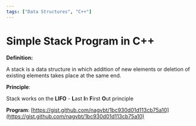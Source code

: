 ```yaml
---
tags: ["Data Structures", "C++"]
---
```


# Simple Stack Program in C++

<!--markdownlint-disable MD013 MD029 MD036 MD024 MD033 MD040 MD042 MD001 MD051 MD025 MD052-->

**Definition:**

A stack is a data structure in which addition of new elements or deletion of existing elements takes place at the same end.

**Principle**:

Stack works on the **LIFO** - **L**ast **I**n **F**irst **O**ut principle

**Program**: [https://gist.github.com/nagvbt/1bc930d01d113cb75a10](https://gist.github.com/nagvbt/1bc930d01d113cb75a10)
